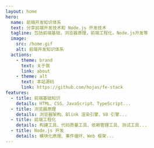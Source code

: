 ```yaml
---
layout: home
hero:
  name: 前端开发知识体系
  text: 分享前端开发技术和 Node.js 开发技术
  tagline: 包括前端基础，浏览器原理，前端工程化，Node.js开发等
  image:
    src: /home.gif
    alt: 前端开发知识体系
  actions:
    - theme: brand
      text: 关于我
      link: about
    - theme: alt
      text: 本站源码
      link: https://github.com/hojas/fe-stack
features:
  - title: 前端基础知识
    details: HTML、CSS、JavaScript、TypeScript...
  - title: 浏览器原理
    details: 浏览器架构、Blink 渲染引擎、V8 引擎...
  - title: 前端工程化
    details: 构建工具、代码质量工具、依赖管理工具、测试工具...
  - title: Node.js 开发
    details: 模块化原理、事件循环、Web 框架...
---
```

